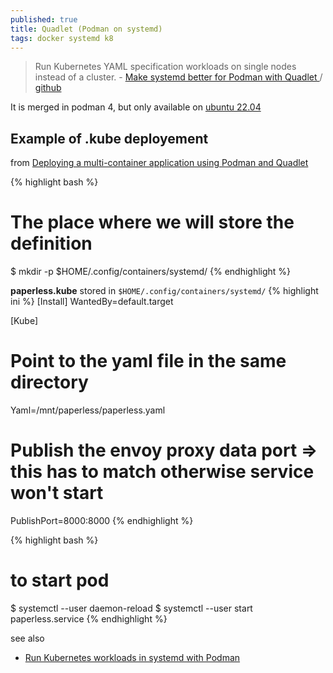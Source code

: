 ```yaml
---
published: true
title: Quadlet (Podman on systemd)
tags: docker systemd k8
---
```

> Run  Kubernetes YAML specification  workloads on single nodes instead of a cluster. - [Make systemd better for Podman with Quadlet ](https://www.redhat.com/sysadmin/quadlet-podman) / [github](https://github.com/containers/quadlet)

It is merged in podman 4, but only available on [ubuntu 22.04](https://devicetests.com/install-podman-4-ubuntu-22-04)

## Example of .kube deployement

from [Deploying a multi-container application using Podman and Quadlet](https://www.redhat.com/sysadmin/multi-container-application-podman-quadlet)

{% highlight bash %}
# The place where we will store the definition
$ mkdir -p $HOME/.config/containers/systemd/
{% endhighlight %}

**paperless.kube** stored in `$HOME/.config/containers/systemd/`
{% highlight ini %}
[Install]
WantedBy=default.target

[Kube]
# Point to the yaml file in the same directory
Yaml=/mnt/paperless/paperless.yaml
# Publish the envoy proxy data port => this has to match otherwise service won't start
PublishPort=8000:8000
{% endhighlight %}

{% highlight bash %}
# to start pod
$ systemctl --user daemon-reload
$ systemctl --user start paperless.service
{% endhighlight %}



see also
- [Run Kubernetes workloads in systemd with Podman](https://www.redhat.com/sysadmin/kubernetes-workloads-podman-systemd)
